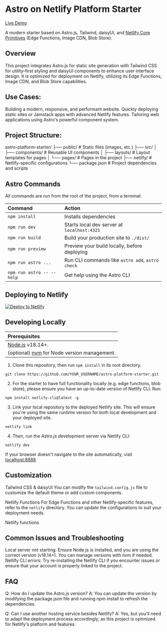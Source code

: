 # Astro on Netlify Platform Starter

[Live Demo](https://astro-platform-starter.netlify.app/)

A modern starter based on Astro.js, Tailwind, daisyUI, and [Netlify Core Primitives](https://docs.netlify.com/core/overview/#develop) (Edge Functions, Image CDN, Blob Store).

## Overview
This project integrates Astro.js for static site generation with Tailwind CSS for utility-first styling and daisyUI components to enhance user interface design. It is optimized for deployment on Netlify, utilizing its Edge Functions, Image CDN, and Blob Store capabilities.

## Use Cases:
Building a modern, responsive, and performant website.
Quickly deploying static sites or Jamstack apps with advanced Netlify features.
Tailoring web applications using Astro's powerful component system.

## Project Structure:

astro-platform-starter/
├── public/           # Static files (images, etc.)
├── src/
│   ├── components/   # Reusable UI components
│   ├── layouts/      # Layout templates for pages
│   └── pages/        # Pages in the project
├── netlify/          # Netlify-specific configurations
└── package.json      # Project dependencies and scripts

## Astro Commands

All commands are run from the root of the project, from a terminal:

| Command                   | Action                                           |
| :------------------------ | :----------------------------------------------- |
| `npm install`             | Installs dependencies                            |
| `npm run dev`             | Starts local dev server at `localhost:4321`      |
| `npm run build`           | Build your production site to `./dist/`          |
| `npm run preview`         | Preview your build locally, before deploying     |
| `npm run astro ...`       | Run CLI commands like `astro add`, `astro check` |
| `npm run astro -- --help` | Get help using the Astro CLI                     |

## Deploying to Netlify

[![Deploy to Netlify](https://www.netlify.com/img/deploy/button.svg)](https://app.netlify.com/start/deploy?repository=https://github.com/netlify-templates/astro-platform-starter)

## Developing Locally

| Prerequisites             |
| :------------------------ |
| [Node.js](https://nodejs.org/) v18.14+. |
| (optional) [nvm](https://github.com/nvm-sh/nvm) for Node version management. |

1. Clone this repository, then run `npm install` in its root directory.

```
git clone https://github.com/YOUR_USERNAME/astro-platform-starter.git
```

2. For the starter to have full functionality locally (e.g. edge functions, blob store), please ensure you have an up-to-date version of Netlify CLI. Run:

```
npm install netlify-cli@latest -g
```

3. Link your local repository to the deployed Netlify site. This will ensure you're using the same runtime version for both local development and your deployed site.

```
netlify link
```

4. Then, run the Astro.js development server via Netlify CLI:

```
netlify dev
```

If your browser doesn't navigate to the site automatically, visit [localhost:8888](http://localhost:8888).

## Customization
Tailwind CSS & daisyUI
You can modify the `tailwind.config.js` file to customize the default theme or add custom components.

Netlify Functions
For Edge Functions and other Netlify-specific features, refer to the `netlify` directory. You can update the configurations to suit your deployment needs.

Netlify functions
## Common Issues and Troubleshooting
Local server not starting: Ensure Node.js is installed, and you are using the correct version (v18.14+). You can manage versions with nvm if needed.
Netlify CLI errors: Try re-installing the Netlify CLI if you encounter issues or ensure that your account is properly linked to the project.

## FAQ
Q: How do I update the Astro.js version? 
A: You can update the version by modifying the package.json file and running npm install to refresh the dependencies.

Q: Can I use another hosting service besides Netlify? 
A: Yes, but you'll need to adapt the deployment process accordingly, as this project is optimized for Netlify's platform and features.